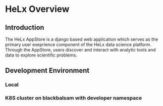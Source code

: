 # HeLx Overview

## Introduction
The HeLx AppStore is a django based web application which serves as the primary user exeprience component of the HeLx data science platform. Through 
the AppStore, users discover and interact with analytic tools and data to explore scientific problems.

## Development Environment 
### Local 

### K8S cluster on blackbalsam with developer namespace
